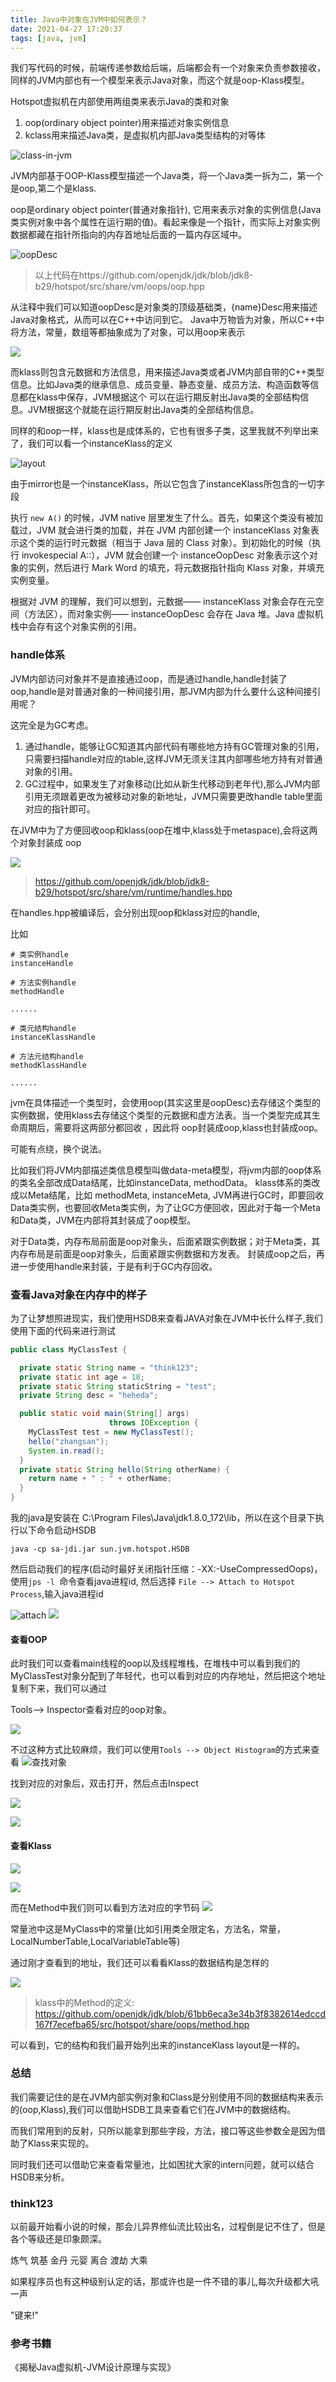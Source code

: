 ```yaml
---
title: Java中对象在JVM中如何表示？
date: 2021-04-27 17:20:37
tags: [java, jvm]
---
```




我们写代码的时候，前端传递参数给后端，后端都会有一个对象来负责参数接收，同样的JVM内部也有一个模型来表示Java对象，而这个就是oop-Klass模型。

Hotspot虚拟机在内部使用两组类来表示Java的类和对象

1. oop(ordinary object pointer)用来描述对象实例信息
2. kclass用来描述Java类，是虚拟机内部Java类型结构的对等体

![class-in-jvm](/images/java/class-in-jvm.png)

<!--more-->

JVM内部基于OOP-Klass模型描述一个Java类，将一个Java类一拆为二，第一个是oop,第二个是klass.

oop是ordinary object pointer(普通对象指针), 它用来表示对象的实例信息(Java类实例对象中各个属性在运行期的值)。看起来像是一个指针，而实际上对象实例数据都藏在指针所指向的内存首地址后面的一篇内存区域中。


![oopDesc](/images/java/oopDesc.png)

> 以上代码在https://github.com/openjdk/jdk/blob/jdk8-b29/hotspot/src/share/vm/oops/oop.hpp

从注释中我们可以知道oopDesc是对象类的顶级基础类，{name}Desc用来描述Java对象格式，从而可以在C++中访问到它。
Java中万物皆为对象，所以C++中将方法，常量，数组等都抽象成为了对象，可以用oop来表示


![](/images/java/other-oops.png)

而klass则包含元数据和方法信息，用来描述Java类或者JVM内部自带的C++类型信息。比如Java类的继承信息、成员变量、静态变量、成员方法、构造函数等信息都在klass中保存，JVM根据这个
可以在运行期反射出Java类的全部结构信息。JVM根据这个就能在运行期反射出Java类的全部结构信息。


同样的和oop一样，klass也是成体系的，它也有很多子类，这里我就不列举出来了，我们可以看一个instanceKlass的定义


![layout](/images/java/instanceKlass-layout.png)

由于mirror也是一个instanceKlass，所以它包含了instanceKlass所包含的一切字段

执行 `new A()` 的时候，JVM native 层里发生了什么。首先，如果这个类没有被加载过，JVM 就会进行类的加载，并在 JVM 内部创建一个 instanceKlass 对象表示这个类的运行时元数据（相当于 Java 层的 Class 对象）。到初始化的时候（执行 invokespecial A::<init>），JVM 就会创建一个 instanceOopDesc 对象表示这个对象的实例，然后进行 Mark Word 的填充，将元数据指针指向 Klass 对象，并填充实例变量。

根据对 JVM 的理解，我们可以想到，元数据—— instanceKlass 对象会存在元空间（方法区），而对象实例—— instanceOopDesc 会存在 Java 堆。Java 虚拟机栈中会存有这个对象实例的引用。

### handle体系

JVM内部访问对象并不是直接通过oop，而是通过handle,handle封装了oop,handle是对普通对象的一种间接引用，那JVM内部为什么要什么这种间接引用呢？

这完全是为GC考虑。

1. 通过handle，能够让GC知道其内部代码有哪些地方持有GC管理对象的引用，只需要扫描handle对应的table,这样JVM无须关注其内部哪些地方持有对普通对象的引用。
2. GC过程中，如果发生了对象移动(比如从新生代移动到老年代),那么JVM内部引用无须跟着更改为被移动对象的新地址，JVM只需要更改handle table里面对应的指针即可。

在JVM中为了方便回收oop和klass(oop在堆中,klass处于metaspace),会将这两个对象封装成 oop


![](/images/java/handle.png)

> https://github.com/openjdk/jdk/blob/jdk8-b29/hotspot/src/share/vm/runtime/handles.hpp

在handles.hpp被编译后，会分别出现oop和klass对应的handle,

比如 

```
# 类实例handle
instanceHandle

# 方法实例handle
methodHandle

......

# 类元结构handle
instanceKlassHandle

# 方法元结构handle
methodKlassHandle

......

```

jvm在具体描述一个类型时，会使用oop(其实这里是oopDesc)去存储这个类型的实例数据，使用klass去存储这个类型的元数据和虚方法表。当一个类型完成其生命周期后，需要将这两部分都回收
，因此将 oop封装成oop,klass也封装成oop。

可能有点绕，换个说法。

比如我们将JVM内部描述类信息模型叫做data-meta模型，将jvm内部的oop体系的类名全部改成Data结尾，比如instanceData, methodData。 klass体系的类改成以Meta结尾，比如 methodMeta, instanceMeta, JVM再进行GC时，即要回收Data类实例，也要回收Meta类实例，为了让GC方便回收，因此对于每一个Meta和Data类，JVM在内部将其封装成了oop模型。

对于Data类，内存布局前面是oop对象头，后面紧跟实例数据；对于Meta类，其内存布局是前面是oop对象头，后面紧跟实例数据和方发表。 封装成oop之后，再进一步使用handle来封装，于是有利于GC内存回收。




### 查看Java对象在内存中的样子

为了让梦想照进现实，我们使用HSDB来查看JAVA对象在JVM中长什么样子,我们使用下面的代码来进行测试

```java
public class MyClassTest {

  private static String name = "think123";
  private static int age = 18;
  private static String staticString = "test";
  private String desc = "heheda";

  public static void main(String[] args) 
                      throws IOException {
    MyClassTest test = new MyClassTest();
    hello("zhangsan");
    System.in.read();
  }
  private static String hello(String otherName) {
    return name + " : " + otherName;
  }
}
```

我的java是安装在 C:\Program Files\Java\jdk1.8.0_172\lib，所以在这个目录下执行以下命令启动HSDB

```
java -cp sa-jdi.jar sun.jvm.hotspot.HSDB

```

然后启动我们的程序(启动时最好关闭指针压缩：-XX:-UseCompressedOops)， 使用`jps -l `命令查看java进程id, 然后选择 `File --> Attach to Hotspot Process`,输入java进程id

![attach](/images/java/hsdb-attach.gif)
![](/images/java/hsdb-threads.png)

#### 查看OOP

此时我们可以查看main线程的oop以及线程堆栈，在堆栈中可以看到我们的MyClassTest对象分配到了年轻代，也可以看到对应的内存地址，然后把这个地址复制下来，我们可以通过

Tools--> Inspector查看对应的oop对象。

![](/images/java/show-thread-info.gif)


不过这种方式比较麻烦，我们可以使用`Tools --> Object Histogram`的方式来查看
![查找对象](/images/java/hsdb-object.png)

找到对应的对象后，双击打开，然后点击Inspect

![](/images/java/hsdb-object-type.png)


![](/images/java/hsdb-oop.png)

#### 查看Klass

![](/images/java/hsdb-class-browser.png)

![](/images/java/hsdb-klass.png)

而在Method中我们则可以看到方法对应的字节码
![](/images/java/hsdb-method-bytecode.png)

常量池中这是MyClass中的常量(比如引用类全限定名，方法名，常量，LocalNumberTable,LocalVariableTable等)


通过刚才查看到的地址，我们还可以看看Klass的数据结构是怎样的

![](/images/java/hsdb-klass-structure.png)
> klass中的Method的定义: https://github.com/openjdk/jdk/blob/61bb6eca3e34b3f8382614edccd167f7ecefba65/src/hotspot/share/oops/method.hpp

可以看到，它的结构和我们最开始列出来的instanceKlass layout是一样的。


### 总结

我们需要记住的是在JVM内部实例对象和Class是分别使用不同的数据结构来表示的(oop,Klass),我们可以借助HSDB工具来查看它们在JVM中的数据结构。

而我们常用到的反射，只所以能拿到那些字段，方法，接口等这些参数全是因为借助了Klass来实现的。

同时我们还可以借助它来查看常量池，比如困扰大家的intern问题，就可以结合HSDB来分析。


### think123

以前最开始看小说的时候，那会儿异界修仙流比较出名，过程倒是记不住了，但是各个等级还是印象颇深。

炼气  筑基  金丹  元婴  离合  渡劫  大乘

如果程序员也有这种级别认定的话，那或许也是一件不错的事儿,每次升级都大吼一声

"键来!"


### 参考书籍

《揭秘Java虚拟机-JVM设计原理与实现》
